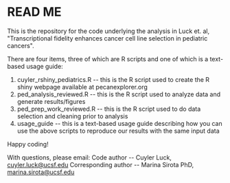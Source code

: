 # READ ME
This is the repository for the code underlying the analysis in Luck et. al, "Transcriptional fidelity enhances cancer cell line selection in pediatric cancers".

There are four items, three of which are R scripts and one of which is a text-based usage guide:

1. cuyler_rshiny_pediatrics.R -- this is the R script used to create the R shiny webpage available at pecanexplorer.org
2. ped_analysis_reviewed.R -- this is the R script used to analyze data and generate results/figures
3. ped_prep_work_reviewed.R -- this is the R script used to do data selection and cleaning prior to analysis
4. usage_guide -- this is a text-based usage guide describing how you can use the above scripts to reproduce our results with the same input data

Happy coding!

With questions, please email:
Code author -- Cuyler Luck, cuyler.luck@ucsf.edu
Corresponding author -- Marina Sirota PhD, marina.sirota@ucsf.edu
